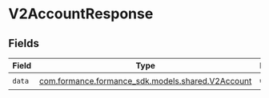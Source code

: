 # V2AccountResponse


## Fields

| Field                                                                                 | Type                                                                                  | Required                                                                              | Description                                                                           |
| ------------------------------------------------------------------------------------- | ------------------------------------------------------------------------------------- | ------------------------------------------------------------------------------------- | ------------------------------------------------------------------------------------- |
| `data`                                                                                | [com.formance.formance_sdk.models.shared.V2Account](../../models/shared/V2Account.md) | :heavy_check_mark:                                                                    | N/A                                                                                   |